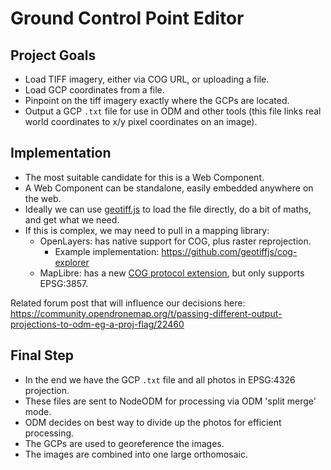 # Ground Control Point Editor

## Project Goals

- Load TIFF imagery, either via COG URL, or uploading a file.
- Load GCP coordinates from a file.
- Pinpoint on the tiff imagery exactly where the GCPs are located.
- Output a GCP `.txt` file for use in ODM and other tools (this file
  links real world coordinates to x/y pixel coordinates on an image).

## Implementation

- The most suitable candidate for this is a Web Component.
- A Web Component can be standalone, easily embedded anywhere on the web.
- Ideally we can use [geotiff.js](https://github.com/geotiffjs/geotiff.js)
  to load the file directly, do a bit of maths, and get what we need.
- If this is complex, we may need to pull in a mapping library:
  - OpenLayers: has native support for COG, plus raster reprojection.
    - Example implementation: https://github.com/geotiffjs/cog-explorer
  - MapLibre: has a new
    [COG protocol extension](https://github.com/geomatico/maplibre-cog-protocol),
    but only supports EPSG:3857.

Related forum post that will influence our decisions here:
https://community.opendronemap.org/t/passing-different-output-projections-to-odm-eg-a-proj-flag/22460

## Final Step

- In the end we have the GCP `.txt` file and all photos in EPSG:4326 projection.
- These files are sent to NodeODM for processing via ODM 'split merge' mode.
- ODM decides on best way to divide up the photos for efficient processing.
- The GCPs are used to georeference the images.
- The images are combined into one large orthomosaic.
